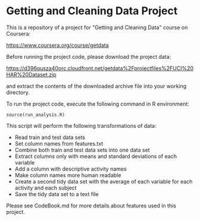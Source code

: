 Getting and Cleaning Data Project
=================================

This is a repository of a project for "Getting and Cleaning Data" course on Coursera:

https://www.coursera.org/course/getdata

Before running the project code, please download the project data:

https://d396qusza40orc.cloudfront.net/getdata%2Fprojectfiles%2FUCI%20HAR%20Dataset.zip

and extract the contents of the downloaded archive file into your working directory.

To run the project code, execute the following command in R environment:

```{r}
source(run_analysis.R)
```

This script will perform the following transformations of data:

- Read train and test data sets
- Set column names from features.txt
- Combine both train and test data sets into one data set
- Extract columns only with means and standard deviations of each variable
- Add a column with descriptive activity names
- Make column names more human readable
- Create a second tidy data set with the average of each variable for each activity and each subject
- Save the tidy data set to a text file

Please see CodeBook.md for more details about features used in this project.

